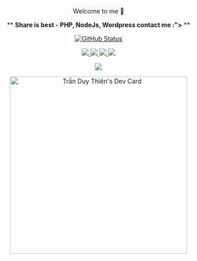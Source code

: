 <div align="center">
Welcome to me 💖

** <strong>Share is best - PHP, NodeJs, Wordpress contact me :"></strong> **

[![GitHub Status](https://github-readme-stats.vercel.app/api?username=ThienTranDuy&show_icons=true&theme=cobalt&count_private=true)](https://ThienTranDuy.github.io/)

<a href="https://gist.github.com/ThienTranDuy" target="_blank">
<img src=https://img.shields.io/badge/Gits-ThienTranDuy-brightgreen"/>
</a>
<a href="https://www.facebook.com/tranduythiendotnet/" target="_blank">
<img src="https://img.shields.io/badge/FB-tranduythiendotnet-blue"/>
</a>
<a href="https://www.tranduythien.net/" target="_blank">
<img src="https://img.shields.io/badge/Website-www.tranduythien.net-ff68b4"/>
</a>
<a href="https://codepen.io/mariohandsome" target="_blank">
<img src="https://img.shields.io/badge/Codepen-mariohandsome-lightgrey"/>
</a>

![](https://komarev.com/ghpvc/?username=mariohandsome)

<a href="https://app.daily.dev/tranduythien"><img src="https://api.daily.dev/devcards/dbd7c8d6f5a1411aa0e144f535ca8182.png?r=ink" width="400" alt="Trần Duy Thiên's Dev Card"/></a>
</div>
